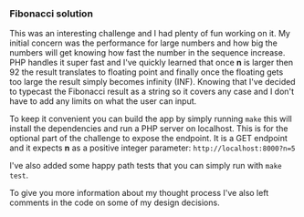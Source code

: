 ### Fibonacci solution
This was an interesting challenge and I had plenty of fun working on it. My initial concern was the performance for large numbers and how big the numbers will get knowing how fast the number in the sequence increase.
PHP handles it super fast and I've quickly learned that once **n** is larger then 92 the result translates to floating point and finally once the floating gets too large the result simply becomes infinity (INF).
Knowing that I've decided to typecast the Fibonacci result as a string so it covers any case and I don't have to add any limits on what the user can input.

To keep it convenient you can build the app by simply running `make` this will install the dependencies and run a PHP server on localhost. This is for the optional part of the challenge to expose the endpoint. 
It is a GET endpoint and it expects **n** as a positive integer parameter:
`http://localhost:8000?n=5`

I've also added some happy path tests that you can simply run with `make test`.

To give you more information about my thought process I've also left comments in the code on some of my design decisions.
